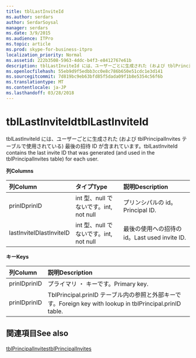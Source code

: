 ```yaml
---
title: tblLastInviteId
ms.author: serdars
author: SerdarSoysal
manager: serdars
ms.date: 3/9/2015
ms.audience: ITPro
ms.topic: article
ms.prod: skype-for-business-itpro
localization_priority: Normal
ms.assetid: 222b3508-5963-4ddc-b4f3-e8412767e61b
description: tblLastInviteId には、ユーザーごとに生成された (および tblPrincipalInvites テーブルで使用されている) 最後の招待 ID が含まれています。
ms.openlocfilehash: 55eb9d9f5edbb3cc0e8c786b650e51cdc1e3d141
ms.sourcegitcommit: 7d819bc9eb63bfd85f5dada09f1b8e5354c56f6b
ms.translationtype: MT
ms.contentlocale: ja-JP
ms.lasthandoff: 03/28/2018
---
```

# <a name="tbllastinviteid"></a><span data-ttu-id="ee0d1-103">tblLastInviteId</span><span class="sxs-lookup"><span data-stu-id="ee0d1-103">tblLastInviteId</span></span>
 
<span data-ttu-id="ee0d1-104">tblLastInviteId には、ユーザーごとに生成された (および tblPrincipalInvites テーブルで使用されている) 最後の招待 ID が含まれています。</span><span class="sxs-lookup"><span data-stu-id="ee0d1-104">tblLastInviteId contains the last invite ID that was generated (and used in the tblPrincipalInvites table) for each user.</span></span>
  
<span data-ttu-id="ee0d1-105">**列**</span><span class="sxs-lookup"><span data-stu-id="ee0d1-105">**Columns**</span></span>

|<span data-ttu-id="ee0d1-106">**列**</span><span class="sxs-lookup"><span data-stu-id="ee0d1-106">**Column**</span></span>|<span data-ttu-id="ee0d1-107">**タイプ**</span><span class="sxs-lookup"><span data-stu-id="ee0d1-107">**Type**</span></span>|<span data-ttu-id="ee0d1-108">**説明**</span><span class="sxs-lookup"><span data-stu-id="ee0d1-108">**Description**</span></span>|
|:-----|:-----|:-----|
|<span data-ttu-id="ee0d1-109">prinID</span><span class="sxs-lookup"><span data-stu-id="ee0d1-109">prinID</span></span>  <br/> |<span data-ttu-id="ee0d1-110">int 型、null でないです。</span><span class="sxs-lookup"><span data-stu-id="ee0d1-110">int, not null</span></span>  <br/> |<span data-ttu-id="ee0d1-111">プリンシパルの id。</span><span class="sxs-lookup"><span data-stu-id="ee0d1-111">Principal ID.</span></span>  <br/> |
|<span data-ttu-id="ee0d1-112">lastInviteID</span><span class="sxs-lookup"><span data-stu-id="ee0d1-112">lastInviteID</span></span>  <br/> |<span data-ttu-id="ee0d1-113">int 型、null でないです。</span><span class="sxs-lookup"><span data-stu-id="ee0d1-113">int, not null</span></span>  <br/> |<span data-ttu-id="ee0d1-114">最後の使用への招待の id。</span><span class="sxs-lookup"><span data-stu-id="ee0d1-114">Last used invite ID.</span></span>  <br/> |
   
<span data-ttu-id="ee0d1-115">**キー**</span><span class="sxs-lookup"><span data-stu-id="ee0d1-115">**Keys**</span></span>

|<span data-ttu-id="ee0d1-116">**列**</span><span class="sxs-lookup"><span data-stu-id="ee0d1-116">**Column**</span></span>|<span data-ttu-id="ee0d1-117">**説明**</span><span class="sxs-lookup"><span data-stu-id="ee0d1-117">**Description**</span></span>|
|:-----|:-----|
|<span data-ttu-id="ee0d1-118">prinID</span><span class="sxs-lookup"><span data-stu-id="ee0d1-118">prinID</span></span>  <br/> |<span data-ttu-id="ee0d1-119">プライマリ ・ キーです。</span><span class="sxs-lookup"><span data-stu-id="ee0d1-119">Primary key.</span></span>  <br/> |
|<span data-ttu-id="ee0d1-120">prinID</span><span class="sxs-lookup"><span data-stu-id="ee0d1-120">prinID</span></span>  <br/> |<span data-ttu-id="ee0d1-121">TblPrincipal.prinID テーブル内の参照と外部キーです。</span><span class="sxs-lookup"><span data-stu-id="ee0d1-121">Foreign key with lookup in tblPrincipal.prinID table.</span></span>  <br/> |
   
## <a name="see-also"></a><span data-ttu-id="ee0d1-122">関連項目</span><span class="sxs-lookup"><span data-stu-id="ee0d1-122">See also</span></span>

#### 

[<span data-ttu-id="ee0d1-123">tblPrincipalInvites</span><span class="sxs-lookup"><span data-stu-id="ee0d1-123">tblPrincipalInvites</span></span>](tblprincipalinvites.md)

